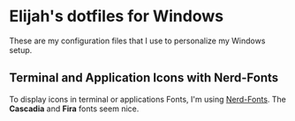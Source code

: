 # Elijah's dotfiles for Windows
These are my configuration files that I use to personalize my Windows setup.

## Terminal and Application Icons with Nerd-Fonts

To display icons in terminal or applications Fonts, I'm using [Nerd-Fonts](https://www.nerdfonts.com). The **Cascadia** and **Fira** fonts seem nice.
